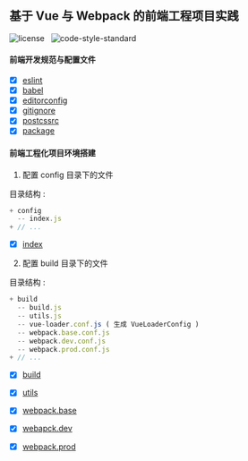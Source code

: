 ## 基于 Vue 与 Webpack 的前端工程项目实践

![license](https://img.shields.io/github/license/mashape/apistatus.svg?maxAge=2592000) &nbsp; ![code-style-standard](https://img.shields.io/badge/code%20style-standard-brightgreen.svg)
#### 前端开发规范与配置文件

* [x] [eslint](./handout/basic/eslint.md)
* [x] [babel](./handout/basic/babel.md)
* [x] [editorconfig](./handout/basic/editorconfig.md)
* [x] [gitignore](./handout/basic/gitignore.md)
* [x] [postcssrc](./handout/basic/postcssrc.md)
* [x] [package](./handout/basic/package.md)

#### 前端工程化项目环境搭建

1. 配置 config 目录下的文件

目录结构 : 

```js
+ config
  -- index.js
+ // ...
```

- [x] [index](./handout/env/config.md)

2. 配置 build 目录下的文件

目录结构 : 

```js
+ build
  -- build.js
  -- utils.js
  -- vue-loader.conf.js ( 生成 VueLoaderConfig )
  -- webpack.base.conf.js
  -- webpack.dev.conf.js
  -- webpack.prod.conf.js
+ // ...
```

* [x] [build](./handout/env/build.md)
* [x] [utils](./handout/env/utils.md)
* [x] [webpack.base](./handout/env/base.md)
* [x] [webapck.dev](./handout/env/dev.md)
* [x] [webpack.prod](./handout/env/prod.md)





